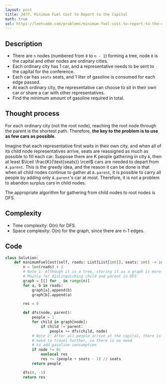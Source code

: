 ```yaml
---
layout: post
title: 2477. Minimum Fuel Cost to Report to the Capital
math: true
sol: https://leetcode.com/problems/minimum-fuel-cost-to-report-to-the-capital/solutions/3178350/python3-on-solution-with-greedy-dfs
---
```


## Description
<!-- Describe your first thoughts on how to solve this problem. -->
- There are `n` nodes (numbered from `0` to `n - 1`) forming a tree, node `0` is the capital and other nodes are ordinary cities.
- Each ordinary city has 1 car, and a representative needs to be sent to the capital for the conference.
- Each car has `seats` seats, and 1 liter of gasoline is consumed for each edge passed.
- At each ordinary city, the representative can choose to sit in their own car or share a car with other representatives.
- Find the minimum amount of gasoline required in total.

## Thought process
<!-- Describe your approach to solving the problem. -->
For each ordinary city (not the root node), reaching the root node through the parent is the shortest path. Therefore, **the key to the problem is to use as few cars as possible**. 

Imagine that each representative first waits in their own city, and when all of its child node representatives arrive, seats are reassigned as much as possible to fill each car. Suppose there are K people gathering in city `A`, then at least $\lceil \frac{K}{\text{seats}} \rceil$ cars are needed to depart from `A.parent`. This is the greedy idea, and the reason it can be done is that when all child nodes continue to gather at `A.parent`, it is possible to carry all people by adding only `A.parent`'s car at most. Therefore, it is not a problem to abandon surplus cars in child nodes.

The appropriate algorithm for gathering from child nodes to root nodes is DFS.

## Complexity
- Time complexity: O(n) for DFS.
- Space complexity: O(n) for the graph, since there are n-1 edges.

## Code
```python
class Solution:
    def minimumFuelCost(self, roads: List[List[int]], seats: int) -> int:
        n = len(roads) + 1
        # Note 1: Although it is a tree, storing it as a graph is more convenient
        # Mainly for distinguishing child and parent in DFS
        graph = [[] for _ in range(n)]
        for a, b in roads:
            graph[a].append(b)
            graph[b].append(a)

        res = 0

        def dfs(node, parent):
            people = 1
            for child in graph[node]:
                if child != parent:
                    people += dfs(child, node)
            # Note 2: After all people arrive at the capital, there is no 
            # need to travel further, so there is no need 
            # to add gasoline consumption
            if node != 0:
                nonlocal res
                res += (people + seats - 1) // seats
            return people

        dfs(0, -1)
        return res
```